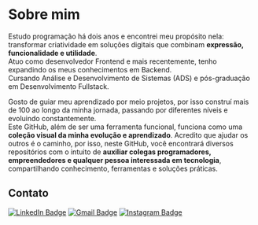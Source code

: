 # Sobre mim
Estudo programação há dois anos e encontrei meu propósito nela: transformar criatividade em soluções digitais que combinam **expressão, funcionalidade e utilidade**.  
Atuo como desenvolvedor Frontend e mais recentemente, tenho expandindo os meus conhecimentos em Backend.  
Cursando Análise e Desenvolvimento de Sistemas (ADS) e pós-graduação em Desenvolvimento Fullstack.  

Gosto de guiar meu aprendizado por meio projetos, por isso construí mais de 100 ao longo da minha jornada, passando por diferentes níveis e evoluindo constantemente.  
Este GitHub, além de ser uma ferramenta funcional, funciona como uma **coleção visual da minha evolução e aprendizado**.
Acredito que ajudar os outros é o caminho, por isso, neste GitHub, você encontrará diversos repositórios com o intuito de **auxiliar colegas programadores, empreendedores e qualquer pessoa interessada em tecnologia**, compartilhando conhecimento, ferramentas e soluções práticas.

## Contato
[![LinkedIn Badge](https://img.shields.io/badge/LinkedIn-0077B5?style=for-the-badge&logo=linkedin&logoColor=white)](https://www.linkedin.com/in/caio-rossi-dev/)
[![Gmail Badge](https://img.shields.io/badge/Gmail-D14836?style=for-the-badge&logo=gmail&logoColor=white)](mailto:caiorossi.code@gmail.com)
[![Instagram Badge](https://img.shields.io/badge/Instagram-E4405F?style=for-the-badge&logo=instagram&logoColor=white)](https://www.instagram.com/caiorossi.dev/)

